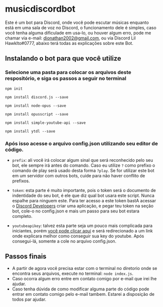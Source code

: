 # musicdiscordbot
Este é um bot para Discord, onde você pode escutar músicas enquanto está em uma sala de voz no Discord, o funcionamento dele é simples, caso você tenha alguma dificulade em usa-lo, ou houver algum erro, pode me chamar via e-mail: dionathan2002@gmail.com, ou via Discord Lil Hawklto#0777, abaixo terá todas as explicações sobre este Bot.

## Instalando o bot para que você utilize

### Selecione uma pasta para colocar os arquivos deste respositório, e siga os passos a seguir no terminal


`npm init`

`npm install discord.js --save`

`npm install node-opus --save`

`npm install opusscript --save`

`npm install simple-youtube-api --save`

`npm install ytdl --save`


### Após isso acesse o arquivo config.json utilizando seu editor de código.
- `prefix`: ali você irá colocar algum sinal que será reconhecido pelo seu bot, ele sempre irá antes do comando. Caso eu utilize `?` como prefixo o comando de play será usado desta forma `?play`. Se for utilizar este bot em um servidor com outros bots, cuide para não haver conflito de prefixos.

- `token`: esta parte é muito importante, pois o token será o documento de indentidade do seu bot, é ele que diz qual bot usara este script. Nunca espalhe para ninguem este. Para ter acesso a este token bastA acessar o [Discord Developers](https://discord.com/developers/applications) criar uma aplicação, e pegar teu token na seção bot, cole-o no config.json e mais um passo para seu bot estara completo.

- `youtubeapikey`: talvez esta parte seja um pouco mais complicada para iniciantes, porém [você pode clicar aqui](https://blog.difluir.com/2016/10/como-criar-uma-chave-de-api-para-youtube/#:~:text=Criando%20o%20Projeto%20e%20a%20Chave%20de%20API&text=Em%20seguida%20v%C3%A1%20em%20Biblioteca,a%20op%C3%A7%C3%A3o%20Chave%20de%20API.) e será redirecionado a um link onde explicara melhor como conseguir sua key do youtube. Após consegui-lá, somente a cole no arquivo config.json.

## Passos finais
- A partir de agora você precisa estar com o terminal no diretorio onde se encontra seus arquivos, execute no terminal: `node index.js`.
- Caso ocorra algum erro entre em contato comigo por e-mail que irei lhe ajudar.
- Caso tenha dúvida de como modificar alguma parte do código pode entrar em contato comigo pelo e-mail tambem. Estarei a disposição de todos par ajudar.
